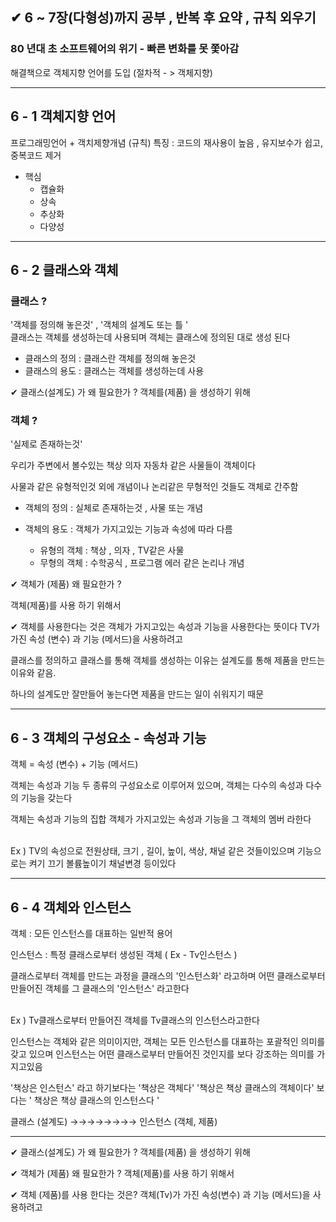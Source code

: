 ## ✔ 6 ~ 7장(다형성)까지  공부 , 반복 후 요약 , 규칙 외우기



### 80 년대 초 소프트웨어의 위기 - 빠른 변화를 못 쫓아감 
해결책으로 객체지향 언어를 도입 (절차적 - > 객체지향)

---


## 6 - 1 객체지향 언어 

프로그래밍언어 + 객치제향개념 (규칙)
특징 :  코드의 재사용이 높음 , 유지보수가 쉽고, 중복코드 제거

* 핵심
  * 캡슐화 
  * 상속
  * 추상화
  * 다양성

---

## 6 - 2 클래스와 객체

### 클래스 ? 
'객체를 정의해 놓은것' , '객체의 설계도 또는 틀 '  
클래스는 객체를 생성하는데 사용되며 객체는 클래스에 정의된 대로 생성 된다

* 클래스의 정의 : 클래스란 객체를 정의해 놓은것
* 클래스의 용도 : 클래스는 객체를 생성하는데 사용 

✔ 클래스(설계도) 가 왜 필요한가 ?
객체를(제품) 을 생성하기 위해

### 객체 ?
'실제로 존재하는것' 

우리가 주변에서 볼수있는 책상 의자 자동차 같은 사물들이 객체이다

사물과 같은 유형적인것 외에 개념이나 논리같은 무형적인 것들도 객체로 간주함


* 객체의 정의 : 실체로 존재하는것 , 사물 또는 개념
* 객체의 용도  : 객체가 가지고있는 기능과 속성에 따라 다름



  * 유형의 객체 : 책상 , 의자 , TV같은 사물
  * 무형의 객체 : 수학공식 , 프로그램 에러 같은 논리나 개념



✔ 객체가 (제품) 왜 필요한가 ?

객체(제품)를 사용 하기 위해서

✔ 객체를 사용한다는 것은 객체가 가지고있는 속성과 기능을 사용한다는 뜻이다
TV가 가진 속성 (변수) 과 기능 (메서드)을 사용하려고



클래스를 정의하고 클래스를 통해 객체를 생성하는 이유는 설계도를 통해 제품을 만드는 이유와 같음.

하나의 설계도만 잘만들어 놓는다면 제품을 만드는 일이 쉬워지기 때문 




---

## 6 - 3 객체의 구성요소 - 속성과 기능
객체 = 속성 (변수) + 기능 (메서드)

객체는 속성과 기능 두 종류의 구성요소로 이루어져 있으며, 객체는 다수의 속성과 다수의 기능을 갖는다

객체는 속성과 기능의 집합
객체가 가지고있는 속성과 기능을 그 객체의 멤버 라한다

<br/>
Ex )
TV의 속성으로 전원상태, 크기 , 길이, 높이, 색상, 채널 같은 것들이있으며
기능으로는 켜기 끄기 볼륨높이기 채널변경 등이있다


---
## 6 - 4 객체와 인스턴스
객체 : 모든 인스턴스를 대표하는 일반적 용어

인스턴스 : 특정 클래스로부터 생성된 객체 ( Ex - Tv인스턴스 )

클래스로부터 객체를 만드는 과정을 클래스의 '인스턴스화' 라고하며 
어떤 클래스로부터 만들어진 객체를 그 클래스의 '인스턴스' 라고한다

<br/>
Ex ) 
Tv클래스로부터 만들어진 객체를  Tv클래스의 인스턴스라고한다

인스턴스는 객체와 같은 의미이지만, 객체는 모든 인스턴스를 대표하는 포괄적인 의미를 갖고 있으며
인스턴스는 어떤 클래스로부터 만들어진 것인지를 보다 강조하는 의미를 가지고있음


'책상은 인스턴스' 라고 하기보다는 '책상은 객체다' 
'책상은 책상 클래스의 객체이다'  보다는 ' 책상은 책상 클래스의 인스턴스다 '


클래스  (설계도)   →→→→→→→→ 인스턴스 (객체, 제품)

---
✔ 클래스(설계도) 가 왜 필요한가 ?
객체를(제품) 을 생성하기 위해

✔ 객체가 (제품) 왜 필요한가 ?
객체(제품)를 사용 하기 위해서

✔ 객체 (제품)를 사용 한다는 것은?
객체(Tv)가 가진 속성(변수) 과 기능 (메서드)을 사용하려고 

